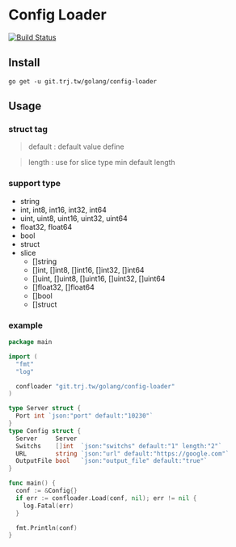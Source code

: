 # Config Loader

[![Build Status](https://ci.trj.tw/api/badges/golang/config-loader/status.svg)](https://ci.trj.tw/golang/config-loader)

## Install
```
go get -u git.trj.tw/golang/config-loader
```

## Usage

### struct tag
> default : default value define

> length : use for slice type min default length

### support type
- string
- int, int8, int16, int32, int64
- uint, uint8, uint16, uint32, uint64
- float32, float64
- bool
- struct
- slice
  - []string
  - []int, []int8, []int16, []int32, []int64
  - []uint, []uint8, []uint16, []uint32, []uint64
  - []float32, []float64
  - []bool
  - []struct

### example
```go
package main

import (
  "fmt"
  "log"

  confloader "git.trj.tw/golang/config-loader"
)

type Server struct {
  Port int `json:"port" default:"10230"`
}
type Config struct {
  Server     Server
  Switchs    []int  `json:"switchs" default:"1" length:"2"`
  URL        string `json:"url" default:"https://google.com"`
  OutputFile bool   `json:"output_file" default:"true"`
}

func main() {
  conf := &Config{}
  if err := confloader.Load(conf, nil); err != nil {
    log.Fatal(err)
  }

  fmt.Println(conf)
}
```
